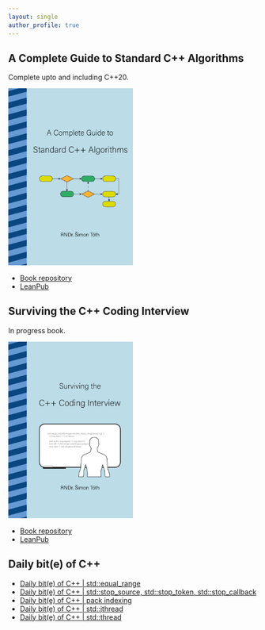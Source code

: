 ```yaml
---
layout: single
author_profile: true
---
```


## A Complete Guide to Standard C++ Algorithms

Complete upto and including C++20.

[<img src="assets/images/book_algorithms_cover.png" width="50%">](https://leanpub.com/cpp-algorithms-guide)

- [Book repository](https://github.com/HappyCerberus/book-cpp-algorithms)
- [LeanPub](https://leanpub.com/cpp-algorithms-guide)

## Surviving the C++ Coding Interview

In progress book.

[<img src="assets/images/book_coding_interview_cover.png" width="50%">](https://leanpub.com/cpp-coding-interview)

- [Book repository](https://leanpub.com/cpp-coding-interview)
- [LeanPub](https://leanpub.com/cpp-coding-interview)

## Daily bit(e) of C++

<ul>
<!-- SUBSTACK:START --><li><a href="https://medium.com/@simontoth/daily-bit-e-of-c-std-equal-range-1ca207cb7e3c?source=rss-1e1de1006a93------2">Daily bit&lpar;e&rpar; of C++ | std::equal_range</a></li><li><a href="https://medium.com/@simontoth/daily-bit-e-of-c-std-stop-source-std-stop-token-std-stop-callback-c8db5ce77a64?source=rss-1e1de1006a93------2">Daily bit&lpar;e&rpar; of C++ | std::stop_source, std::stop_token, std::stop_callback</a></li><li><a href="https://medium.com/@simontoth/daily-bit-e-of-c-pack-indexing-28e52d69c2d7?source=rss-1e1de1006a93------2">Daily bit&lpar;e&rpar; of C++ | pack indexing</a></li><li><a href="https://medium.com/@simontoth/daily-bit-e-of-c-std-jthread-912dec720e12?source=rss-1e1de1006a93------2">Daily bit&lpar;e&rpar; of C++ | std::jthread</a></li><li><a href="https://medium.com/@simontoth/daily-bit-e-of-c-std-thread-314c32e26bc8?source=rss-1e1de1006a93------2">Daily bit&lpar;e&rpar; of C++ | std::thread</a></li><!-- SUBSTACK:END -->
</ul>
